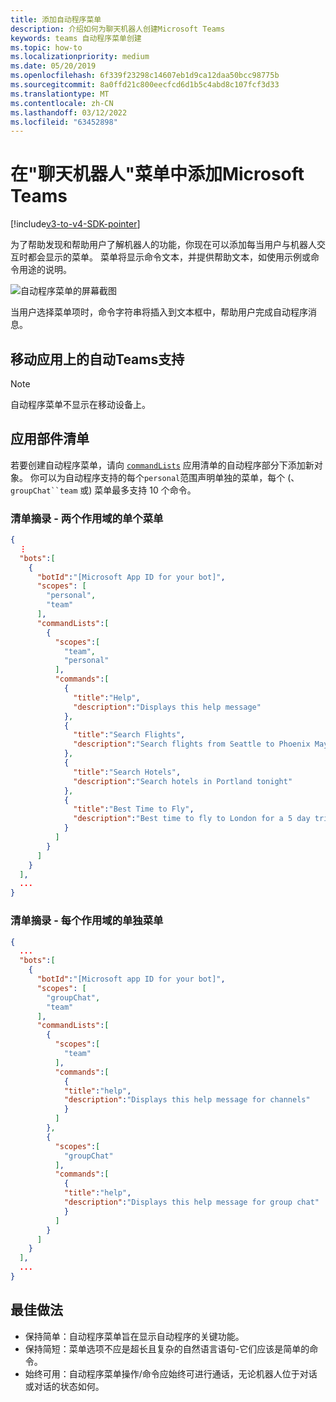 ```yaml
---
title: 添加自动程序菜单
description: 介绍如何为聊天机器人创建Microsoft Teams
keywords: teams 自动程序菜单创建
ms.topic: how-to
ms.localizationpriority: medium
ms.date: 05/20/2019
ms.openlocfilehash: 6f339f23298c14607eb1d9ca12daa50bcc98775b
ms.sourcegitcommit: 8a0ffd21c800eecfcd6d1b5c4abd8c107fcf3d33
ms.translationtype: MT
ms.contentlocale: zh-CN
ms.lasthandoff: 03/12/2022
ms.locfileid: "63452898"
---
```

# <a name="add-a-bot-menu-in-microsoft-teams"></a>在"聊天机器人"菜单中添加Microsoft Teams

[!include[v3-to-v4-SDK-pointer](~/includes/v3-to-v4-pointer-bots.md)]

为了帮助发现和帮助用户了解机器人的功能，你现在可以添加每当用户与机器人交互时都会显示的菜单。 菜单将显示命令文本，并提供帮助文本，如使用示例或命令用途的说明。

![自动程序菜单的屏幕截图](~/assets/images/bots/bot-menus-bot-menu-sample.png)

当用户选择菜单项时，命令字符串将插入到文本框中，帮助用户完成自动程序消息。

## <a name="bot-menu-support-on-teams-mobile-app"></a>移动应用上的自动Teams支持

> [!NOTE]
> 自动程序菜单不显示在移动设备上。

## <a name="app-manifest"></a>应用部件清单

若要创建自动程序菜单，请向 [`commandLists`](~/resources/schema/manifest-schema.md#botscommandlists) 应用清单的自动程序部分下添加新对象。 你可以为自动程序支持的每个`personal`范围声明单独的菜单，每个 (、 `groupChat``team` 或) 菜单最多支持 10 个命令。

### <a name="manifest-excerpt---single-menu-for-both-scopes"></a>清单摘录 - 两个作用域的单个菜单

```json
{
  ⋮
  "bots":[
    {
      "botId":"[Microsoft App ID for your bot]",
      "scopes": [
        "personal",
        "team"
      ],
      "commandLists":[
        {
          "scopes":[
            "team",
            "personal"
          ],
          "commands":[
            {
              "title":"Help",
              "description":"Displays this help message"
            },
            {
              "title":"Search Flights",
              "description":"Search flights from Seattle to Phoenix May 2-5 departing after 3pm"
            },
            {
              "title":"Search Hotels",
              "description":"Search hotels in Portland tonight"
            },
            {
              "title":"Best Time to Fly",
              "description":"Best time to fly to London for a 5 day trip this summer"
            }
          ]
        }
      ]
    }
  ],
  ...
}
```

### <a name="manifest-excerpt---separate-menu-per-scope"></a>清单摘录 - 每个作用域的单独菜单

```json
{
  ...
  "bots":[
    {
      "botId":"[Microsoft app ID for your bot]",
      "scopes": [
        "groupChat",
        "team"
      ],
      "commandLists":[
        {
          "scopes":[
            "team"
          ],
          "commands":[
            {
            "title":"help",
            "description":"Displays this help message for channels"
            }
          ]
        },
        {
          "scopes":[
            "groupChat"
          ],
          "commands":[
            {
            "title":"help",
            "description":"Displays this help message for group chat"
            }
          ]
        }
      ]
    }
  ],
  ...
}
```

## <a name="best-practices"></a>最佳做法

* 保持简单：自动程序菜单旨在显示自动程序的关键功能。
* 保持简短：菜单选项不应是超长且复杂的自然语言语句-它们应该是简单的命令。
* 始终可用：自动程序菜单操作/命令应始终可进行通话，无论机器人位于对话或对话的状态如何。
